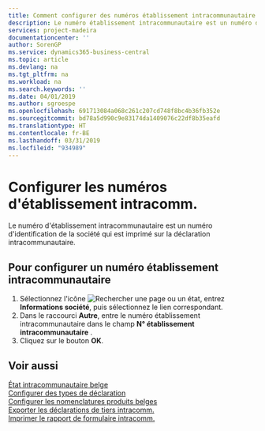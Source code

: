 ```yaml
---
title: Comment configurer des numéros établissement intracommunautaire
description: Le numéro établissement intracommunautaire est un numéro d'identification de société imprimé sur la déclaration intracommunautaire.
services: project-madeira
documentationcenter: ''
author: SorenGP
ms.service: dynamics365-business-central
ms.topic: article
ms.devlang: na
ms.tgt_pltfrm: na
ms.workload: na
ms.search.keywords: ''
ms.date: 04/01/2019
ms.author: sgroespe
ms.openlocfilehash: 691713084a068c261c207cd748f8bc4b36fb352e
ms.sourcegitcommit: bd78a5d990c9e83174da1409076c22df8b35eafd
ms.translationtype: HT
ms.contentlocale: fr-BE
ms.lasthandoff: 03/31/2019
ms.locfileid: "934989"
---
```

# <a name="set-up-intrastat-establishment-numbers"></a>Configurer les numéros d'établissement intracomm.
Le numéro d'établissement intracommunautaire est un numéro d'identification de la société qui est imprimé sur la déclaration intracommunautaire.  

## <a name="to-set-up-an-intrastat-establishment-number"></a>Pour configurer un numéro établissement intracommunautaire  

1.  Sélectionnez l'icône ![Rechercher une page ou un état](../../media/ui-search/search_small.png "icône Rechercher une page ou un état"), entrez **Informations société**, puis sélectionnez le lien correspondant.  
2.  Dans le raccourci **Autre**, entre le numéro établissement intracommunautaire dans le champ **N° établissement intracommunautaire** .  
3.  Cliquez sur le bouton **OK**.  
  
## <a name="see-also"></a>Voir aussi  
 [État intracommunautaire belge](belgian-intrastat-reporting.md)   
 [Configurer des types de déclaration](how-to-set-up-declaration-types.md)   
 [Configurer les nomenclatures produits belges](how-to-set-up-belgian-tariff-numbers.md)   
 [Exporter les déclarations de tiers intracomm.](how-to-export-intrastat-third-party-declararations.md)   
 [Imprimer le rapport de formulaire intracomm.](how-to-print-the-intrastat-form-report.md)
